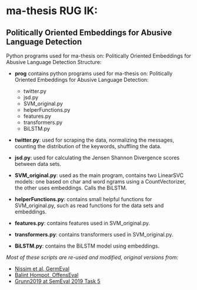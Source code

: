 # ma-thesis RUG IK: 
## Politically Oriented Embeddings for Abusive Language Detection

Python programs used for ma-thesis on: Politically Oriented Embeddings for Abusive Language Detection
Structure:
- **prog** contains python programs used for ma-thesis on: Politically Oriented Embeddings for Abusive Language Detection:
  - twitter.py
  - jsd.py
  - SVM_original.py
  - helperFunctions.py
  - features.py
  - transformers.py
  - BiLSTM.py

- **twitter.py**: used for scraping the data, normalizing the messages, counting the distribution of the keywords, shuffling the data.
- **jsd.py**: used for calculating the Jensen Shannon Divergence scores between data sets.
- **SVM_original.py**: used as the main program, contains two LinearSVC models: one based on char and word ngrams using a CountVectorizer, the other uses embeddings. Calls the BiLSTM.
- **helperFunctions.py**: contains small helpful functions for SVM_original.py, such as read functions for the data sets and embeddings.
- **features.py**: contains features used in SVM_original.py.
- **transformers.py**: contains transformers used in SVM_original.py.
- **BiLSTM.py**: contains the BiLSTM model using embeddings.



*Most of these scripts are re-used and modified, original versions from:*

- [Nissim et al, GermEval](https://github.com/malvinanissim/germeval-rug)
- [Balint Hompot, OffensEval](https://github.com/BalintHompot/RUG_Offenseval)
- [Grunn2019 at SemEval 2019 Task 5](https://bitbucket.org/grunn2018/sharedhate_repo/src/master/)

